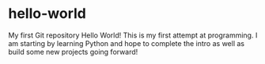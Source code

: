 # hello-world
My first Git repository
Hello World! This is my first attempt at programming. I am starting by learning Python and hope to complete the intro as well as build some new projects going forward!
